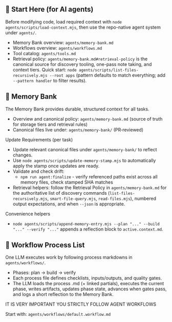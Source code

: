 ## 🔧 Start Here (for AI agents)

Before modifying code, load required context with `node agents/scripts/load-context.mjs`, then use the repo-native agent system under `agents/`.

- Memory Bank overview: `agents/memory-bank.md`
- Workflows overview: `agents/workflows.md`
- Tool catalog: `agents/tools.md`
- Retrieval policy: `agents/memory-bank.md#retrieval-policy` is the canonical source for discovery tooling, one-pass note taking, and context tiers. Quick start: `node agents/scripts/list-files-recursively.mjs --root apps` (pattern defaults to match everything; add `--pattern handler` to filter results).

## 🔑 Memory Bank

The Memory Bank provides durable, structured context for all tasks.

- Overview and canonical policy: `agents/memory-bank.md` (source of truth for storage tiers and retrieval rules)
- Canonical files live under: `agents/memory-bank/` (PR‑reviewed)

Update Requirements (per task)

- Update relevant canonical files under `agents/memory-bank/` to reflect changes.
- Use `node agents/scripts/update-memory-stamp.mjs` to automatically apply the stamp once updates are ready.
- Validate and check drift:
  - `npm run agent:finalize` - verify referenced paths exist across all memory files, check stamped SHA matches
- Retrieval helpers: follow the Retrieval Policy in `agents/memory-bank.md` for the authoritative list of discovery commands (`list-files-recursively.mjs`, `smart-file-query.mjs`, `read-files.mjs`), numbered output expectations, and when `--json` is appropriate.

Convenience helpers

- `node agents/scripts/append-memory-entry.mjs --plan "..." --build "..." --verify "..."` appends a reflection block to `active.context.md`.

## 🧭 Workflow Process List

One LLM executes work by following process markdowns in `agents/workflows/`.

- Phases: plan → build → verify
- Each process file defines checklists, inputs/outputs, and quality gates.
- The LLM loads the process .md (+ linked partials), executes the current phase, writes artifacts, updates phase state, advances when gates pass, and logs a short reflection to the Memory Bank.

IT IS VERY IMPORTANT YOU STRICTLY FOLLOW AGENT WORKFLOWS

Start with: `agents/workflows/default.workflow.md`
